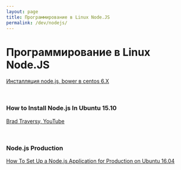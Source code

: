 ```yaml
---
layout: page
title: Программирование в Linux Node.JS
permalink: /dev/nodejs/
---
```


# Программирование в Linux Node.JS

<a href="/dev/nodejs/installation/centos/">Инсталляция node.js, bower в centos 6.X</a>

<br/>

### How to Install Node.js In Ubuntu 15.10

[Brad Traversy, YouTube](https://www.youtube.com/watch?v=AcUfdajsKg8)

<br/>

### Node.js Production

[How To Set Up a Node.js Application for Production on Ubuntu 16.04](/dev/nodejs/production/)
